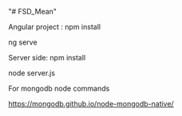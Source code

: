 "# FSD_Mean" 


Angular project : npm install

ng serve


Server side:
npm install

node server.js

For mongodb node commands

https://mongodb.github.io/node-mongodb-native/